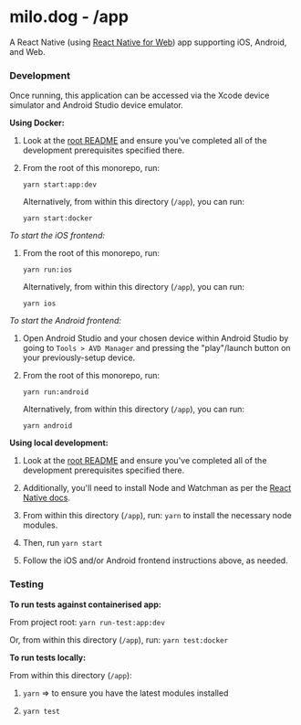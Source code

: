 # milo.dog - /app

A React Native (using [React Native for Web](https://github.com/necolas/react-native-web)) app supporting iOS, Android, and Web.

### Development

Once running, this application can be accessed via the Xcode device simulator and Android Studio device emulator.

**Using Docker:**

1. Look at the [root README](../README.md) and ensure you've completed all of the development prerequisites specified there.

1. From the root of this monorepo, run:

     `yarn start:app:dev`

     Alternatively, from within this directory (`/app`), you can run:

     `yarn start:docker`

*To start the iOS frontend:*

1. From the root of this monorepo, run:

     `yarn run:ios`

     Alternatively, from within this directory (`/app`), you can run:

     `yarn ios`

*To start the Android frontend:*

1. Open Android Studio and your chosen device within Android Studio by going to `Tools > AVD Manager` and pressing the "play"/launch button on your previously-setup device.

1. From the root of this monorepo, run:

     `yarn run:android`

     Alternatively, from within this directory (`/app`), you can run:

     `yarn android`

**Using local development:**

1. Look at the [root README](../README.md) and ensure you've completed all of the development prerequisites specified there.

1. Additionally, you'll need to install Node and Watchman as per the [React Native docs](https://reactnative.dev/docs/environment-setup).

1. From within this directory (`/app`), run: `yarn` to install the necessary node modules.

1. Then, run `yarn start`

1. Follow the iOS and/or Android frontend instructions above, as needed.

### Testing

**To run tests against containerised app:**

From project root: `yarn run-test:app:dev`

Or, from within this directory (`/app`), run: `yarn test:docker`

**To run tests locally:**

From within this directory (`/app`):

1. `yarn` => to ensure you have the latest modules installed

1. `yarn test`
